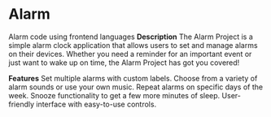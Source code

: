 # Alarm
Alarm code using frontend languages
**Description**
The Alarm Project is a simple alarm clock application that allows users to set and manage alarms on their devices. Whether you need a reminder for an important event or just want to wake up on time, the Alarm Project has got you covered!

**Features**
Set multiple alarms with custom labels.
Choose from a variety of alarm sounds or use your own music.
Repeat alarms on specific days of the week.
Snooze functionality to get a few more minutes of sleep.
User-friendly interface with easy-to-use controls.

